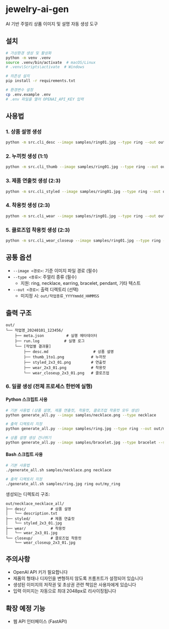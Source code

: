 # jewelry-ai-gen

AI 기반 주얼리 상품 이미지 및 설명 자동 생성 도구

## 설치

```bash
# 가상환경 생성 및 활성화
python -m venv .venv
source .venv/bin/activate  # macOS/Linux
# .venv\Scripts\activate  # Windows

# 의존성 설치
pip install -r requirements.txt

# 환경변수 설정
cp .env.example .env
# .env 파일을 열어 OPENAI_API_KEY 입력
```

## 사용법

### 1. 상품 설명 생성

```bash
python -m src.cli_desc --image samples/ring01.jpg --type ring --out out/ring01_desc
```

### 2. 누끼컷 생성 (1:1)

```bash
python -m src.cli_thumb --image samples/ring01.jpg --type ring --out out/ring01_thumb
```

### 3. 제품 연출컷 생성 (2:3)

```bash
python -m src.cli_styled --image samples/ring01.jpg --type ring --out out/ring01_styled
```

### 4. 착용컷 생성 (2:3)

```bash
python -m src.cli_wear --image samples/ring01.jpg --type ring --out out/ring01_wear
```

### 5. 클로즈업 착용컷 생성 (2:3)

```bash
python -m src.cli_wear_closeup --image samples/ring01.jpg --type ring --out out/ring01_close
```

## 공통 옵션

- `--image <경로>`: 기준 이미지 파일 경로 (필수)
- `--type <종류>`: 주얼리 종류 (필수)
  - 지원: ring, necklace, earring, bracelet, pendant, 기타 텍스트
- `--out <경로>`: 출력 디렉토리 (선택)
  - 미지정 시: `out/작업종류_YYYYmmdd_HHMMSS`

## 출력 구조

```
out/
└── 작업명_20240101_123456/
    ├── meta.json          # 실행 메타데이터
    ├── run.log           # 실행 로그
    └── [작업별 결과물]
        ├── desc.md                    # 상품 설명
        ├── thumb_1to1.png            # 누끼컷
        ├── styled_2x3_01.png         # 연출컷
        ├── wear_2x3_01.png           # 착용컷
        └── wear_closeup_2x3_01.png   # 클로즈업
```

### 6. 일괄 생성 (전체 프로세스 한번에 실행)

#### Python 스크립트 사용

```bash
# 기본 사용법 (상품 설명, 제품 연출컷, 착용컷, 클로즈업 착용컷 모두 생성)
python generate_all.py --image samples/necklace.png --type necklace

# 출력 디렉토리 지정
python generate_all.py --image samples/ring.jpg --type ring --out out/my_ring

# 상품 설명 생성 건너뛰기
python generate_all.py --image samples/bracelet.jpg --type bracelet --skip-desc
```

#### Bash 스크립트 사용

```bash
# 기본 사용법
./generate_all.sh samples/necklace.png necklace

# 출력 디렉토리 지정
./generate_all.sh samples/ring.jpg ring out/my_ring
```

생성되는 디렉토리 구조:

```
out/necklace_necklace_all/
├── desc/           # 상품 설명
│   └── description.txt
├── styled/         # 제품 연출컷
│   └── styled_2x3_01.jpg
├── wear/           # 착용컷
│   └── wear_2x3_01.jpg
└── closeup/        # 클로즈업 착용컷
    └── wear_closeup_2x3_01.jpg
```

## 주의사항

- OpenAI API 키가 필요합니다
- 제품의 형태나 디자인을 변형하지 않도록 프롬프트가 설정되어 있습니다
- 생성된 이미지의 저작권 및 초상권 관련 책임은 사용자에게 있습니다
- 입력 이미지는 자동으로 최대 2048px로 리사이징됩니다

## 확장 예정 기능

- 웹 API 인터페이스 (FastAPI)

